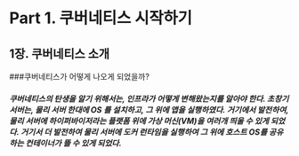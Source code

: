 Part 1. 쿠버네티스 시작하기 
======================

1장. 쿠버네티스 소개 
----------------
###쿠버네티스가 어떻게 나오게 되었을까? 
##### 쿠버네티스의 탄생을 알기 위해서는, 인프라가 어떻게 변해왔는지를 알아야 한다.    초창기 서버는, 물리 서버 한대에 OS 를 설치하고, 그 위에 앱을 실행하였다.    거기에서 발전하여, 물리 서버에 하이퍼바이저라는 플랫폼 위에 가상 머신(VM)을 여러개 띄울 수 있게 되었다. 거기서 더 발전하여 물리 서버에 도커 런타임을 실행하여 그 위에 호스트 OS를 공유하는 컨테이너가 뜰 수 있게 되었다. 
